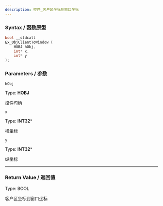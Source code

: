 ```yaml
---
description: 控件_客户区坐标到窗口坐标
---
```


### Syntax / 函数原型

```C++
bool __stdcall 
Ex_ObjClientToWindow (
    HOBJ hObj,
    int* x,
    int* y
);

```


### Parameters / 参数

`hObj`

Type: **HOBJ**

控件句柄

`x`

Type: **INT32***

横坐标

`y`

Type: **INT32***

纵坐标

---

### Return Value / 返回值

Type: BOOL

客户区坐标到窗口坐标
